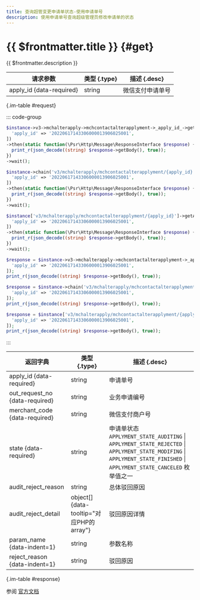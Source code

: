 ```yaml
---
title: 查询超管变更申请单状态-使用申请单号
description: 使用申请单号查询超级管理员修改申请单的状态
---
```


# {{ $frontmatter.title }} {#get}

{{ $frontmatter.description }}

| 请求参数 | 类型 {.type} | 描述 {.desc}
| --- | --- | ---
| apply_id {data-required} | string | 微信支付申请单号

{.im-table #request}

::: code-group

```php [异步纯链式]
$instance->v3->mchalterapply->mchcontactalterapplyment->_apply_id_->getAsync([
  'apply_id' => '20220617143306000013906025001',
])
->then(static function(\Psr\Http\Message\ResponseInterface $response) {
  print_r(json_decode((string) $response->getBody(), true));
})
->wait();
```

```php [异步声明式]
$instance->chain('v3/mchalterapply/mchcontactalterapplyment/{apply_id}')->getAsync([
  'apply_id' => '20220617143306000013906025001',
])
->then(static function(\Psr\Http\Message\ResponseInterface $response) {
  print_r(json_decode((string) $response->getBody(), true));
})
->wait();
```

```php [异步属性式]
$instance['v3/mchalterapply/mchcontactalterapplyment/{apply_id}']->getAsync([
  'apply_id' => '20220617143306000013906025001',
])
->then(static function(\Psr\Http\Message\ResponseInterface $response) {
  print_r(json_decode((string) $response->getBody(), true));
})
->wait();
```

```php [同步纯链式]
$response = $instance->v3->mchalterapply->mchcontactalterapplyment->_apply_id_->get([
  'apply_id' => '20220617143306000013906025001',
]);
print_r(json_decode((string) $response->getBody(), true));
```

```php [同步声明式]
$response = $instance->chain('v3/mchalterapply/mchcontactalterapplyment/{apply_id}')->get([
  'apply_id' => '20220617143306000013906025001',
]);
print_r(json_decode((string) $response->getBody(), true));
```

```php [同步属性式]
$response = $instance['v3/mchalterapply/mchcontactalterapplyment/{apply_id}']->get([
  'apply_id' => '20220617143306000013906025001',
]);
print_r(json_decode((string) $response->getBody(), true));
```

:::

| 返回字典 | 类型 {.type} | 描述 {.desc}
| --- | --- | ---
| apply_id {data-required} | string | 申请单号
| out_request_no {data-required} | string | 业务申请编号
| merchant_code {data-required} | string | 微信支付商户号
| state {data-required} | string | 申请单状态<br/>`APPLYMENT_STATE_AUDITING` \| `APPLYMENT_STATE_REJECTED` \| `APPLYMENT_STATE_MODIFING` \| `APPLYMENT_STATE_FINISHED` \| `APPLYMENT_STATE_CANCELED` 枚举值之一
| audit_reject_reason | string | 总体驳回原因
| audit_reject_detail | object[] {data-tooltip="对应PHP的array"} | 驳回原因详情
| param_name {data-indent=1} | string | 参数名称
| reject_reason {data-indent=1} | string | 驳回原因

{.im-table #response}

参阅 [官方文档](https://pay.weixin.qq.com/doc/v3/partner/4015617911)

